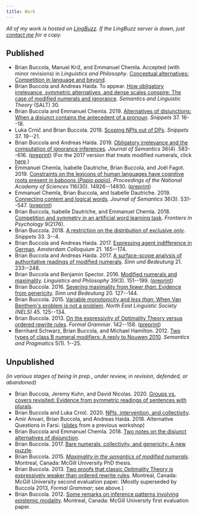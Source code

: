 ```yaml
---
title: Work
---
```


*All of my work is hosted on [LingBuzz][].
If the LingBuzz server is down, just [contact me](/contact/) for a copy.*

[LingBuzz]: https://ling.auf.net/lingbuzz
[email]: mailto:brian.buccola@gmail.com

## Published

- Brian Buccola, Manuel Križ, and Emmanuel Chemla. Accepted (with minor revisions) in *Linguistics and Philosophy*.
  [Conceptual alternatives: Competition in language and beyond][concepts-lb].
- Brian Buccola and Andreas Haida. To appear.
  [How obligatory irrelevance, symmetric alternatives, and dense scales conspire: The case of modified numerals and ignorance][salt30-lb].
  *Semantics and Linguistic Theory* (SALT) 30.
- Brian Buccola and Emmanuel Chemla. 2019.
  [Alternatives of disjunctions: When a disjunct contains the antecedent of a pronoun][disj-snippet].
  *Snippets* 37. 16--18.
- Luka Crnič and Brian Buccola. 2019.
  [Scoping NPIs out of DPs][npi-snippet].
  *Snippets* 37. 19--21.
- Brian Buccola and Andreas Haida. 2019.
  [Obligatory irrelevance and the computation of ignorance inferences][oblig-irrel-doi].
  *Journal of Semantics* 36(4). 583--616.
  ([preprint][oblig-irrel-lb])
  (For the 2017 version that treats modified numerals, click [here][oblig-irrel-modnum-lb].)
- Emmanuel Chemla, Isabelle Dautriche, Brian Buccola, and Joël Fagot. 2019.
  [Constraints on the lexicons of human languages have cognitive roots present in baboons (*Papio papio*)][baboons-doi].
  *Proceedings of the National Academy of Sciences* 116(30). 14926--14930.
  ([preprint][baboons-lb])
- Emmanuel Chemla, Brian Buccola, and Isabelle Dautriche. 2019.
  [Connecting content and logical words][connecting-doi].
  *Journal of Semantics* 36(3). 531--547.
  ([preprint][connecting-lb])
- Brian Buccola, Isabelle Dautriche, and Emmanuel Chemla. 2018.
  [Competition and symmetry in an artificial word learning task][competition].
  *Frontiers in Psychology* 9(2176).
- Brian Buccola. 2018.
  [A restriction on the distribution of exclusive *only*][only-snippet].
  *Snippets* 33. 3--4.
- Brian Buccola and Andreas Haida. 2017.
  [Expressing agent indifference in German][ac2017].
  *Amsterdam Colloquium* 21. 165--174.
- Brian Buccola and Andreas Haida. 2017.
  [A surface-scope analysis of authoritative readings of modified numerals][sub21].
  *Sinn und Bedeutung* 21. 233--248.
- Brian Buccola and Benjamin Spector. 2016.
  [Modified numerals and maximality][mod-num-max-doi].
  *Linguistics and Philosophy* 39(3). 151--199.
  ([preprint][mod-num-max-lb])
- Brian Buccola. 2016.
  [Severing maximality from *fewer than*: Evidence from genericity][sub20].
  *Sinn und Bedeutung* 20. 127--144.
- Brian Buccola. 2015.
  [Variable monotonicity and *less than*: When Van Benthem's problem is not a problem][nels45].
  *North East Linguistic Society (NELS)* 45. 125--134.
- Brian Buccola. 2013.
  [On the expressivity of Optimality Theory versus ordered rewrite rules][fg-doi].
  *Formal Grammar*. 142--158.
  ([preprint][fg-lb])
- Bernhard Schwarz, Brian Buccola, and Michael Hamilton. 2012.
  [Two types of class B numeral modifiers: A reply to Nouwen 2010][reply-to-nouwen-sp].
  *Semantics and Pragmatics* 5(1). 1--25.

[ac2017]: https://ling.auf.net/lingbuzz/003763/current.pdf
[baboons-doi]: https://doi.org/10.1073/pnas.1907023116
[baboons-lb]: https://ling.auf.net/lingbuzz/004172/current.pdf
[competition]: https://dx.doi.org/10.3389/fpsyg.2018.02176
[connecting-doi]: https://doi.org/10.1093/jos/ffz001
[connecting-lb]: https://ling.auf.net/lingbuzz/004481/current.pdf
[disj-snippet]: https://www.ledonline.it/snippets/allegati/snippets37007.pdf
[fg-doi]: https://dx.doi.org/10.1007/978-3-642-39998-5_9
[fg-lb]: https://ling.auf.net/lingbuzz/002513/current.pdf
[mod-num-max-doi]: https://dx.doi.org/10.1007/s10988-016-9187-2
[mod-num-max-lb]: https://ling.auf.net/lingbuzz/002528/current.pdf
[nels45]: https://ling.auf.net/lingbuzz/002512/current.pdf
[npi-snippet]: https://www.ledonline.it/snippets/allegati/snippets37008.pdf
[oblig-irrel-doi]: https://doi.org/10.1093/jos/ffz013
[oblig-irrel-lb]: https://ling.auf.net/lingbuzz/003600/current.pdf
[oblig-irrel-modnum-lb]: https://ling.auf.net/lingbuzz/003600/v1.pdf
[only-snippet]: http://www.ledonline.it/snippets/allegati/snippets33002.pdf
[reply-to-nouwen-sp]: http://semprag.org/article/download/sp.5.1/pdf
[salt30-lb]: https://ling.auf.net/lingbuzz/005563/current.pdf
[sub20]: https://ling.auf.net/lingbuzz/002847/current.pdf
[sub21]: https://ling.auf.net/lingbuzz/003307/current.pdf

## Unpublished

*(in various stages of being in prep., under review, in revision, defended, or abandoned)*

- Brian Buccola, Jeremy Kuhn, and David Nicolas. 2020.
  [Groups vs. covers revisited: Evidence from symmetric readings of sentences with plurals][grpcov-lb].
- Brian Buccola and Luka Crnič. 2020.
  [NPIs, intervention, and collectivity][intcoll-lb].
- Amir Anvari, Brian Buccola, and Andreas Haida. 2018.
  Alternative Questions in Farsi.
  ([slides][miq2018] from a previous workshop)
- Brian Buccola and Emmanuel Chemla. 2018.
  [Two notes on the disjunct alternatives of disjunction][or-snippet].
- Brian Buccola. 2017.
  [Bare numerals, collectivity, and genericity: A new puzzle][bare-num-lb].
- Brian Buccola. 2015.
  [*Maximality in the semantics of modified numerals*][dissertation].
  Montreal, Canada: McGill University PhD thesis.
- Brian Buccola. 2013.
  [Two proofs that classic Optimality Theory is expressively weaker than ordered rewrite rules][eval2].
  Montreal, Canada: McGill University second evaluation paper.
  (Mostly superseded by Buccola 2013, *Formal Grammar*; see above.)
- Brian Buccola. 2012.
  [Some remarks on inference patterns involving epistemic modality][eval1].
  Montreal, Canada: McGill University first evaluation paper.

[bare-num-lb]: https://ling.auf.net/lingbuzz/003400/current.pdf
[concepts-lb]: https://ling.auf.net/lingbuzz/003208/current.pdf
[dissertation]: https://ling.auf.net/lingbuzz/003039/current.pdf
[eval1]: https://ling.auf.net/lingbuzz/003037/current.pdf
[eval2]: https://ling.auf.net/lingbuzz/003038/current.pdf
[grpcov-lb]: https://ling.auf.net/lingbuzz/004969/current.pdf
[intcoll-lb]: https://ling.auf.net/lingbuzz/004553/current.pdf
[miq2018]: https://drive.google.com/file/d/1di75XXJOFL2iOjQEU_afrsbtGGnsHY8V/view
[or-snippet]: https://ling.auf.net/lingbuzz/003967/current.pdf
